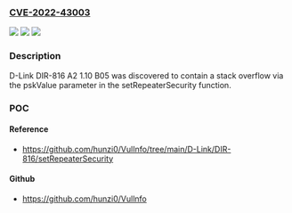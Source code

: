 ### [CVE-2022-43003](https://cve.mitre.org/cgi-bin/cvename.cgi?name=CVE-2022-43003)
![](https://img.shields.io/static/v1?label=Product&message=n%2Fa&color=blue)
![](https://img.shields.io/static/v1?label=Version&message=n%2Fa&color=blue)
![](https://img.shields.io/static/v1?label=Vulnerability&message=n%2Fa&color=brighgreen)

### Description

D-Link DIR-816 A2 1.10 B05 was discovered to contain a stack overflow via the pskValue parameter in the setRepeaterSecurity function.

### POC

#### Reference
- https://github.com/hunzi0/VulInfo/tree/main/D-Link/DIR-816/setRepeaterSecurity

#### Github
- https://github.com/hunzi0/Vullnfo

